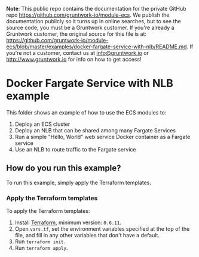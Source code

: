 **Note**: This public repo contains the documentation for the private GitHub repo <https://github.com/gruntwork-io/module-ecs>.
We publish the documentation publicly so it turns up in online searches, but to see the source code, you must be a Gruntwork customer.
If you're already a Gruntwork customer, the original source for this file is at: <https://github.com/gruntwork-io/module-ecs/blob/master/examples/docker-fargate-service-with-nlb/README.md>.
If you're not a customer, contact us at <info@gruntwork.io> or <http://www.gruntwork.io> for info on how to get access!

# Docker Fargate Service with NLB example

This folder shows an example of how to use the ECS modules to:

1. Deploy an ECS cluster
1. Deploy an NLB that can be shared among many Fargate Services
1. Run a simple "Hello, World" web service Docker container as a Fargate service
1. Use an NLB to route traffic to the Fargate service

## How do you run this example?

To run this example, simply apply the Terraform templates.

### Apply the Terraform templates

To apply the Terraform templates:

1. Install [Terraform](https://www.terraform.io/), minimum version: `0.6.11`.
1. Open `vars.tf`, set the environment variables specified at the top of the file, and fill in any other variables that don't have a default.
1. Run `terraform init`.
1. Run `terraform apply`.